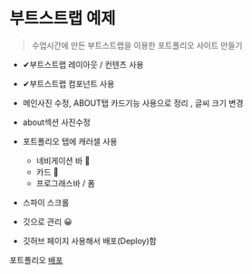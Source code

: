 # 부트스트랩 예제

> 수업시간에 만든 부트스트랩을 이용한 포트폴리오 사이트 만들기

- ✔부트스트랩 레이아웃 / 컨텐츠 사용
- ✔부트스트랩 컴포넌트 사용
- 메인사진 수정, ABOUT탭 카드기능 사용으로 정리 , 글씨 크기 변경
- about섹션 사진수정
- 포트폴리오 탭에 캐러셀 사용

  - 네비게이션 바 🌈
  - 카드 🌈
  - 프로그래스바 / 폼

- 스파이 스크롤
- 깃으로 관리 😀
- 깃허브 페이지 사용해서 배포(Deploy)함

포트폴리오
[배포](http://127.0.0.1:5500/index.html)
